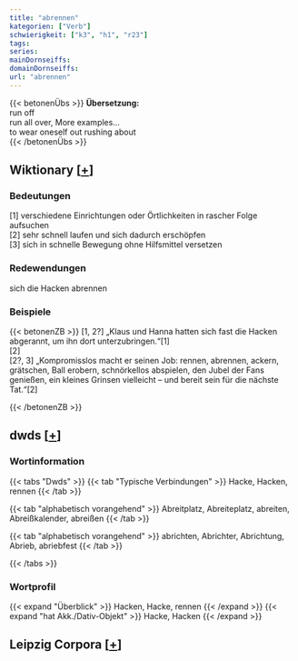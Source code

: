 ```yaml
---
title: "abrennen"
kategorien: ["Verb"]
schwierigkeit: ["k3", "h1", "r23"]
tags:
series:
mainDornseiffs:
domainDornseiffs:
url: "abrennen"
---
```


{{< betonenÜbs >}}
**Übersetzung:**  
run off  
run all over, More examples...  
to wear oneself out rushing about  
{{< /betonenÜbs >}}

## Wiktionary [[+](https://de.wiktionary.org/wiki/abrennen)]

### Bedeutungen
[1] verschiedene Einrichtungen oder Örtlichkeiten in rascher Folge aufsuchen  
[2] sehr schnell laufen und sich dadurch erschöpfen  
[3] sich in schnelle Bewegung ohne Hilfsmittel versetzen  

### Redewendungen
sich die Hacken abrennen  

### Beispiele
{{< betonenZB >}}
[1, 2?] „Klaus und Hanna hatten sich fast die Hacken abgerannt, um ihn dort unterzubringen.“[1]  
[2]  
[2?, 3] „Kompromisslos macht er seinen Job: rennen, abrennen, ackern, grätschen, Ball erobern, schnörkellos abspielen, den Jubel der Fans genießen, ein kleines Grinsen vielleicht – und bereit sein für die nächste Tat.“[2]  

{{< /betonenZB >}}


## dwds [[+](https://www.dwds.de/wb/abrennen)]

### Wortinformation
{{< tabs "Dwds" >}}
{{< tab "Typische Verbindungen" >}}
Hacke, Hacken, rennen
{{< /tab >}}

{{< tab "alphabetisch vorangehend" >}}
Abreitplatz, Abreiteplatz, abreiten, Abreißkalender, abreißen
{{< /tab >}}

{{< tab "alphabetisch vorangehend" >}}
abrichten, Abrichter, Abrichtung, Abrieb, abriebfest
{{< /tab >}}

{{< /tabs >}}

### Wortprofil
{{< expand "Überblick" >}} Hacken, Hacke, rennen {{< /expand >}}
{{< expand "hat Akk./Dativ-Objekt" >}} Hacke, Hacken {{< /expand >}}

## Leipzig Corpora [[+](https://corpora.uni-leipzig.de/en/res?word=abrennen&corpusId=deu_newscrawl-public_2018)]


